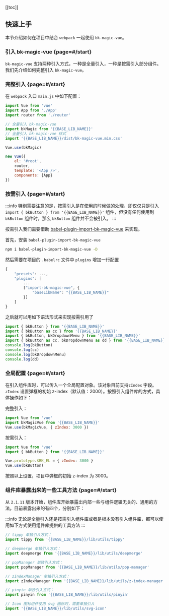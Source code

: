 [[toc]]

## 快速上手

本节介绍如何在项目中结合 `webpack` 一起使用 `bk-magic-vue`。

### 引入 bk-magic-vue {page=#/start}

`bk-magic-vue` 支持两种引入方式，一种是全量引入，一种是按需引入部分组件。我们先介绍如何完整引入 `bk-magic-vue`。

### 完整引入 {page=#/start}

在 `webpack` 入口 `main.js` 中如下配置：

```js
import Vue from 'vue'
import App from './App'
import router from './router'

// 全量引入 bk-magic-vue
import bkMagic from '{{BASE_LIB_NAME}}'
// 全量引入 bk-magic-vue 样式
import '{{BASE_LIB_NAME}}/dist/bk-magic-vue.min.css'

Vue.use(bkMagic)

new Vue({
    el: '#root',
    router,
    template: '<App />',
    components: {App}
})
```

### 按需引入 {page=#/start}

:::info
特别需要注意的是，按需引入是在使用的时候做的处理，即仅仅只是引入 `import { bkButton } from '{{BASE_LIB_NAME}}'` 组件，但没有任何使用到 `bkButton` 组件时，那么 `bkButton` 组件并不会被引入。
:::

按需引入我们需要借助 [babel-plugin-import-bk-magic-vue](https://www.npmjs.com/package/babel-plugin-import-bk-magic-vue) 来实现。

首先，安装 `babel-plugin-import-bk-magic-vue`

```bash
npm i babel-plugin-import-bk-magic-vue -D
```

然后需要在项目的 `.babelrc` 文件中 `plugins` 增加一行配置

```js
{
    "presets": ...,
    "plugins": [
        ...
        ["import-bk-magic-vue", {
            "baseLibName": "{{BASE_LIB_NAME}}"
        }]
    ]
}
```

之后就可以用如下语法形式来实现按需引用了

```js
import { bkButton } from '{{BASE_LIB_NAME}}'
import { bkButton as cc } from '{{BASE_LIB_NAME}}'
import { bkButton, bkDropdownMenu } from '{{BASE_LIB_NAME}}'
import { bkButton as cc, bkDropdownMenu as dd } from '{{BASE_LIB_NAME}}'
console.log(bkButton)
console.log(cc)
console.log(bkDropdownMenu)
console.log(dd)
```

### 全局配置 {page=#/start}

在引入组件库时，可以传入一个全局配置对象。该对象目前支持`zIndex` 字段。`zIndex` 设置弹框的初始 z-index（默认值：2000）。按照引入组件库的方式，具体操作如下：

完整引入：

```js
import Vue from 'vue'
import bkMagicVue from '{{BASE_LIB_NAME}}'
Vue.use(bkMagicVue, { zIndex: 3000 })
```

按需引入：

```js
import Vue from 'vue'
import { bkButton } from '{{BASE_LIB_NAME}}'

Vue.prototype.$BK_EL = { zIndex: 3000 }
Vue.use(bkButton)
```

按照以上设置，项目中弹框的初始 z-index 为 3000。

### 组件库暴露出来的一些工具方法 {page=#/start}

从 `2.1.11` 版本开始，组件库开始暴露出内部一些与组件逻辑无关的、通用的方法。目前暴露出来的有四个，分别如下：

:::info
无论是全量引入还是按需引入组件库或者是根本没有引入组件库，都可以使用如下方式使用组件库提供的工具方法
:::

```js
// tippy 单独引入方式：
import tippy from '{{BASE_LIB_NAME}}/lib/utils/tippy'

// deepmerge 单独引入方式：
import deepmerge from '{{BASE_LIB_NAME}}/lib/utils/deepmerge'

// popManager 单独引入方式：
import popManager from '{{BASE_LIB_NAME}}/lib/utils/pop-manager'

// zIndexManager 单独引入方式：
import zIndexManager from '{{BASE_LIB_NAME}}/lib/utils/z-index-manager'

// pinyin 单独引入方式：
import pinyin from '{{BASE_LIB_NAME}}/lib/utils/pinyin'

// Icon 图标组件使用 svg 图标时，需要单独引入
import '{{BASE_LIB_NAME}}/lib/utils/svg-icon'
```
